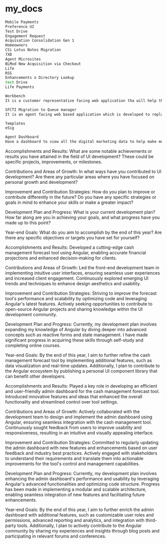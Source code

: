 # my_docs

```bash
Mobile Payments
Preference UI
Test Drive
Engagement Request
Acquisation Consolidation Gen 1
Homeowners
CSi Lotus Notes Migration
7XD
Agent Microsites
BLMod New Acquisition via Checkout
Life
RSS
Enhancements o Directory Lookup
test Drive
Life Payments

Workbench
It is a customer representative facing web application tha will help the rep to retrieve the customer information by workbench lobby. The existing customer informatin can be updated or can careta a new customer. Followups are createdfor each interaction if needed.

SFCTI Migration to Queue manager
It is an agent facing web based application which is developed to replace a CTI application . It is used to maintain call queuing and routing functionality. it will encompass the present features of CTI and also the architecture to support future capabilites.

Templates
eSig

Agent Dashboard
Have a dashboard to view all the digital marketing data to help make more informaed decisions about the business, marketing investments and the office procesess

```


Accomplishments and Results: What are some notable achievements or results you have attained in the field of UI development? These could be specific projects, improvements, or milestones.

Contributions and Areas of Growth: In what ways have you contributed to UI development? Are there any particular areas where you have focused on personal growth and development?

Improvement and Contribution Strategies: How do you plan to improve or contribute differently in the future? Do you have any specific strategies or goals in mind to enhance your skills or make a greater impact?

Development Plan and Progress: What is your current development plan? How far along are you in achieving your goals, and what progress have you made up to this point?

Year-end Goals: What do you aim to accomplish by the end of this year? Are there any specific objectives or targets you have set for yourself?


Accomplishments and Results: Developed a cutting-edge cash management forecast tool using Angular, enabling accurate financial projections and enhanced decision-making for clients.

Contributions and Areas of Growth: Led the front-end development team in implementing intuitive user interfaces, ensuring seamless user experiences and increased client engagement. Continuously explored emerging UI trends and techniques to enhance design aesthetics and usability.

Improvement and Contribution Strategies: Striving to improve the forecast tool's performance and scalability by optimizing code and leveraging Angular's latest features. Actively seeking opportunities to contribute to open-source Angular projects and sharing knowledge within the UI development community.

Development Plan and Progress: Currently, my development plan involves expanding my knowledge of Angular by diving deeper into advanced concepts such as reactive forms and state management. I have made significant progress in acquiring these skills through self-study and completing online courses.

Year-end Goals: By the end of this year, I aim to further refine the cash management forecast tool by implementing additional features, such as data visualization and real-time updates. Additionally, I plan to contribute to the Angular ecosystem by publishing a personal UI component library that can benefit other developers.

Accomplishments and Results: Played a key role in developing an efficient and user-friendly admin dashboard for the cash management forecast tool. Introduced innovative features and ideas that enhanced the overall functionality and streamlined control over tool settings.

Contributions and Areas of Growth: Actively collaborated with the development team to design and implement the admin dashboard using Angular, ensuring seamless integration with the cash management tool. Continuously sought feedback from users to improve usability and responsiveness, resulting in an intuitive and visually appealing interface.

Improvement and Contribution Strategies: Committed to regularly updating the admin dashboard with new features and enhancements based on user feedback and industry best practices. Actively engaged with stakeholders to understand their requirements and translate them into actionable improvements for the tool's control and management capabilities.

Development Plan and Progress: Currently, my development plan involves enhancing the admin dashboard's performance and usability by leveraging Angular's advanced functionalities and optimizing code structure. Progress has been made in implementing a modular and scalable architecture, enabling seamless integration of new features and facilitating future enhancements.

Year-end Goals: By the end of this year, I aim to further enrich the admin dashboard with additional features, such as customizable user roles and permissions, advanced reporting and analytics, and integration with third-party tools. Additionally, I plan to actively contribute to the Angular community by sharing my experiences and insights through blog posts and participating in relevant forums and conferences.
